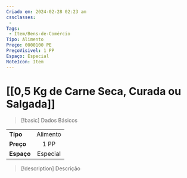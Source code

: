 ```yaml
---
Criado em: 2024-02-28 02:23 am
cssclasses:
 - 
Tags:
 - Item/Bens-de-Comércio
Tipo: Alimento
Preço: 0000100 PE
PreçoVisivel: 1 PP
Espaço: Especial
NoteIcon: Item
---
```

# [[0,5 Kg de Carne Seca, Curada ou Salgada]]

> [!basic] Dados Básicos
> 
|            |     |
| ---------- |:---:|
| **Tipo**   |   Alimento   |
| **Preço**  |   1 PP   |
| **Espaço** |  Especial   |
>
 
> [!description] Descrição
> 
>

